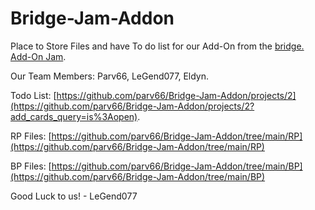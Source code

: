 # Bridge-Jam-Addon

Place to Store Files and have To do list for our Add-On from the [bridge. Add-On Jam](https://github.com/bridge-core/bridge-jam). 

Our Team Members: Parv66, LeGend077, Eldyn.

Todo List: [https://github.com/parv66/Bridge-Jam-Addon/projects/2](https://github.com/parv66/Bridge-Jam-Addon/projects/2?add_cards_query=is%3Aopen).

RP Files: [https://github.com/parv66/Bridge-Jam-Addon/tree/main/RP](https://github.com/parv66/Bridge-Jam-Addon/tree/main/RP)

BP Files: [https://github.com/parv66/Bridge-Jam-Addon/tree/main/BP](https://github.com/parv66/Bridge-Jam-Addon/tree/main/BP)

Good Luck to us! 
                    - LeGend077
